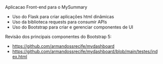 Aplicacao Front-end para o MySummary

- Uso do Flask para criar aplicações html dinâmicas
- Uso da biblioteca requests para consumir APIs 
- Uso do Bootstrap para criar e gerenciar componentes de UI

Revisão dos principais componentes do Bootstrap 5: 
- https://github.com/armandossrecife/mydashboard
- https://github.com/armandossrecife/mydashboard/blob/main/testes/index.html
